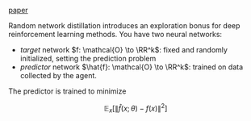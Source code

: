 [paper](https://arxiv.org/pdf/1810.12894.pdf)

Random network distillation introduces an exploration bonus for deep reinforcement learning methods. You have two neural networks: 

* _target_ network $f: \mathcal{O} \to \RR^k$: fixed and randomly initialized, setting the prediction problem
* _predictor_ network $\hat{f}: \mathcal{O} \to \RR^k$: trained on data collected by the agent.

The predictor is trained to minimize

$$
\mathbb{E}_{x}\left[ \lVert \hat{f}(x; \theta) - f(x) \rVert^2 \right]
$$